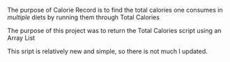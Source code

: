 The purpose of Calorie Record is to find the total calories one consumes in *multiple* diets by running them through Total Calories

The purpose of this project was to return the Total Calories script using an Array List

This sript is relatively new and simple, so there is not much I updated.
